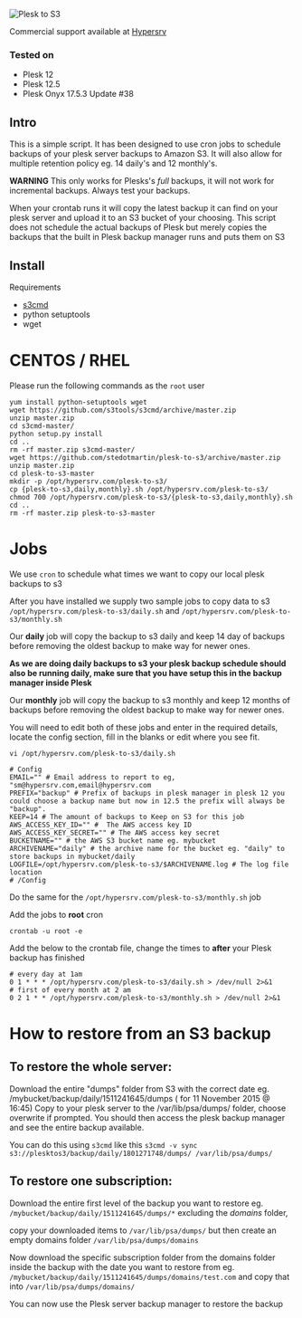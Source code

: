 ![Plesk to S3](https://hypersrvstaticly.s3.amazonaws.com/images/PlesktoS3_logo.png)

Commercial support available at [Hypersrv](https://www.hypersrv.com/plesk-backup-to-S3)

### Tested on
* Plesk 12
* Plesk 12.5
* Plesk Onyx 17.5.3 Update #38

Intro
-----
This is a simple script.  It has been designed to use cron jobs to schedule backups of your plesk server backups to Amazon S3. It will also allow for multiple retention policy eg. 14 daily's and 12 monthly's.

**WARNING** This only works for Plesks's *full* backups, it will not work for incremental backups. Always test your backups.

When your crontab runs it will copy the latest backup it can find on your plesk server and upload it to an S3 bucket of your choosing. This script does not schedule the actual backups of Plesk but merely copies the backups that the built in Plesk backup manager runs and puts them on S3


Install
-------

Requirements

- [s3cmd](http://s3tools.org/s3cmd)
- python setuptools
- wget

# CENTOS / RHEL

Please run the following commands as the `root` user

	yum install python-setuptools wget
	wget https://github.com/s3tools/s3cmd/archive/master.zip
	unzip master.zip
	cd s3cmd-master/
	python setup.py install
	cd ..
	rm -rf master.zip s3cmd-master/
	wget https://github.com/stedotmartin/plesk-to-s3/archive/master.zip
	unzip master.zip
	cd plesk-to-s3-master
	mkdir -p /opt/hypersrv.com/plesk-to-s3/
	cp {plesk-to-s3,daily,monthly}.sh /opt/hypersrv.com/plesk-to-s3/
	chmod 700 /opt/hypersrv.com/plesk-to-s3/{plesk-to-s3,daily,monthly}.sh
	cd ..
	rm -rf master.zip plesk-to-s3-master


# Jobs

We use `cron` to schedule what times we want to copy our local plesk backups to s3

After you have installed we supply two sample jobs to copy data to s3 `/opt/hypersrv.com/plesk-to-s3/daily.sh` and `/opt/hypersrv.com/plesk-to-s3/monthly.sh` 

Our **daily** job will copy the backup to s3 daily and keep 14 day of backups before removing the oldest backup to make way for newer ones.

**As we are doing daily backups to s3 your plesk backup schedule should also be running daily, make sure that you have setup this in the backup manager inside Plesk**

Our **monthly** job will copy the backup to s3 monthly and keep 12 months of backups before removing the oldest backup to make way for newer ones.

You will need to edit both of these jobs and enter in the required details, locate the config section, fill in the blanks or edit where you see fit.

`vi /opt/hypersrv.com/plesk-to-s3/daily.sh`


	# Config
	EMAIL="" # Email address to report to eg, "sm@hypersrv.com,email@hypersrv.com
	PREFIX="backup" # Prefix of backups in plesk manager in plesk 12 you could choose a backup name but now in 12.5 the prefix will always be "backup".
	KEEP=14 # The amount of backups to Keep on S3 for this job
	AWS_ACCESS_KEY_ID="" #  The AWS access key ID
	AWS_ACCESS_KEY_SECRET="" # The AWS access key secret
	BUCKETNAME="" # the AWS S3 bucket name eg. mybucket
	ARCHIVENAME="daily" # the archive name for the bucket eg. "daily" to store backups in mybucket/daily
	LOGFILE=/opt/hypersrv.com/plesk-to-s3/$ARCHIVENAME.log # The log file location
	# /Config

Do the same for the `/opt/hypersrv.com/plesk-to-s3/monthly.sh` job

Add the jobs to **root** cron

	crontab -u root -e

Add the below to the crontab file, change the times to **after** your Plesk backup has finished 
	
	# every day at 1am
	0 1 * * * /opt/hypersrv.com/plesk-to-s3/daily.sh > /dev/null 2>&1
	# first of every month at 2 am
	0 2 1 * * /opt/hypersrv.com/plesk-to-s3/monthly.sh > /dev/null 2>&1
	
# How to restore from an S3 backup


## To restore the whole server:

Download the entire "dumps" folder from S3 with the correct date eg. /mybucket/backup/daily/1511241645/dumps ( for 11 November 2015 @ 16:45)
Copy to your plesk server to the /var/lib/psa/dumps/ folder, choose overwrite if prompted. You should then access the plesk backup manager and see the entire backup available.

You can do this using `s3cmd` like this `s3cmd -v sync s3://plesktos3/backup/daily/1801271748/dumps/ /var/lib/psa/dumps/`

## To restore one subscription:

Download the entire first level of the backup you want to restore eg.  `/mybucket/backup/daily/1511241645/dumps/*` excluding the *domains* folder, 

copy your downloaded items to `/var/lib/psa/dumps/`
but then create an empty domains folder `/var/lib/psa/dumps/domains`

Now download the specific subscription folder from the domains folder inside the backup with the date you want to restore from eg. `/mybucket/backup/daily/1511241645/dumps/domains/test.com` and copy that into `/var/lib/psa/dumps/domains/`

You can now use the Plesk server backup manager to restore the backup




